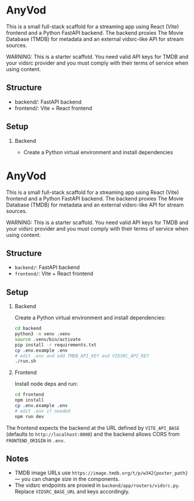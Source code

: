 # AnyVod
This is a small full-stack scaffold for a streaming app using React (Vite) frontend and a Python FastAPI backend. The backend proxies The Movie Database (TMDB) for metadata and an external vidsrc-like API for stream sources.

WARNING: This is a starter scaffold. You need valid API keys for TMDB and your vidsrc provider and you must comply with their terms of service when using content.

## Structure

- backend/: FastAPI backend
- frontend/: Vite + React frontend

## Setup

1. Backend

	- Create a Python virtual environment and install dependencies
# AnyVod

This is a small full-stack scaffold for a streaming app using React (Vite) frontend and a Python FastAPI backend. The backend proxies The Movie Database (TMDB) for metadata and an external vidsrc-like API for stream sources.

WARNING: This is a starter scaffold. You need valid API keys for TMDB and your vidsrc provider and you must comply with their terms of service when using content.

## Structure

- `backend/`: FastAPI backend
- `frontend/`: Vite + React frontend

## Setup

1. Backend

	Create a Python virtual environment and install dependencies:

	```bash
	cd backend
	python3 -m venv .venv
	source .venv/bin/activate
	pip install -r requirements.txt
	cp .env.example .env
	# edit .env and add TMDB_API_KEY and VIDSRC_API_KEY
	./run.sh
	```

2. Frontend

	Install node deps and run:

	```bash
	cd frontend
	npm install
	cp .env.example .env
	# edit .env if needed
	npm run dev
	```

The frontend expects the backend at the URL defined by `VITE_API_BASE` (defaults to `http://localhost:8000`) and the backend allows CORS from `FRONTEND_ORIGIN` in `.env`.

## Notes

- TMDB image URLs use `https://image.tmdb.org/t/p/w342{poster_path}` — you can change size in the components.
- The vidsrc endpoints are proxied in `backend/app/routers/vidsrc.py`. Replace `VIDSRC_BASE_URL` and keys accordingly.

